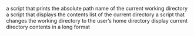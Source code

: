 a script that prints the absolute path name of the current working directory
a script that displays the contents list of the current directory
a script that changes the working directory to the user’s home directory
display current directory contents in a long format
